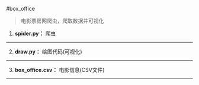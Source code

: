 #box_office
>电影票房网爬虫，爬取数据并可视化

1. __spider.py：__ 爬虫
---
2. __draw.py：__ 绘图代码(可视化)
---
3. __box_office.csv：__ 电影信息(CSV文件)
---
